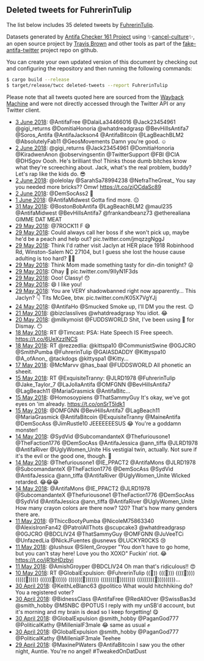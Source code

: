 ## Deleted tweets for FuhrerinTulip

The list below includes 35 deleted tweets by
[FuhrerinTulip](https://twitter.com/FuhrerinTulip).



Datasets generated by [Antifa Checker 161 Project](https://twitter.com/antifacheck161) using ✨[cancel-culture](https://github.com/travisbrown/cancel-culture)✨, an open source project by 
[Travis Brown](https://twitter.com/travisbrown) and other tools as part of the 
[fake-antifa-twitter](https://github.com/antifacheck161/fake-antifa-twitter) project repo on github.

You can create your own updated version of this document by checking out and configuring the
repository and then running the following commands:

```bash
$ cargo build --release
$ target/release/twcc deleted-tweets --report FuhrerinTulip
```

Please note that all tweets quoted here are sourced from the
[Wayback Machine](https://web.archive.org) and were not directly accessed through the Twitter API or
any Twitter client.

* [ 3 June 2018](https://web.archive.org/web/20180603233429/https://twitter.com/FuhrerinTulip/status/1003419682764800000): @AntifaFree @DalaiLa34466016 @Jack23454961 @gigi_returns @DomitiaHonoria @whatdreadgrasp @BevHillsAntifa7 @Soros_Antifa @AntifaJackson4 @AntifaBitcoin @LagBeachBLM2 @AbsolutelyFab11 @GeosMovements Damn you're good. ☺ <!--1003419682764800000-->
* [ 2 June 2018](https://web.archive.org/web/20180602234558/https://twitter.com/FuhrerinTulip/status/1003060184749658113): @gigi_returns @Jack23454961 @DomitiaHonoria @KiradwenAnon @observingsentin @TwitterSupport @FBI @CIA @DHSgov Oooh. He's brilliant tho! Thinks those dumb bitches know what they're screeching about.  Jack, what's the real problem, buddy? Let's rap like the kids do. 😎 <!--1003060184749658113-->
* [ 2 June 2018](https://web.archive.org/web/20180602125739/https://twitter.com/FuhrerinTulip/status/1002897030522593280): @olelolay @SarahSa78994238 @NefraTheGreat_ You say you needed more bricks?? Omw! https://t.co/zjOCdaSc89 <!--1002897030522593280-->
* [ 2 June 2018](https://web.archive.org/web/20180602123357/https://twitter.com/FuhrerinTulip/status/1002891066251595776): @DemSocAss2 👀 <!--1002891066251595776-->
* [ 1 June 2018](https://web.archive.org/web/20180601013113/https://twitter.com/FuhrerinTulip/status/1002361896077545472): @AntifaMidwest Gotta find more. 😐 <!--1002361896077545472-->
* [31 May 2018](https://web.archive.org/web/20180531155508/https://twitter.com/FuhrerinTulip/status/1002216919951388672): @BostonBobAntifa @LagBeachBLM2 @maul235 @AntifaMidwest @BevHillsAntifa7 @frankandbeanz73 @etherealiana GIMME DAT MEAT <!--1002216919951388672-->
* [29 May 2018](https://web.archive.org/web/20180529230439/https://twitter.com/FuhrerinTulip/status/1001600235607609344): @7ROCK11 F 😅 <!--1001600235607609344-->
* [29 May 2018](https://web.archive.org/web/20180530045241/https://twitter.com/FuhrerinTulip/status/1001440401885196288): Could always call her boss if she won't pick up, maybe he'd be a peach and help out? pic.twitter.com/jmqzzgNggJ <!--1001460793878052865-->
* [29 May 2018](https://web.archive.org/web/20180530045241/https://twitter.com/FuhrerinTulip/status/1001440401885196288): Think I'd rather visit Jaclyn at HER place 1918 Robinhood Rd, Winston-Salem NC 27104, but I guess she lost the house cause adulting is too hard?  🤔🤗 <!--1001454540309352448-->
* [29 May 2018](https://web.archive.org/web/20180530045241/https://twitter.com/FuhrerinTulip/status/1001440401885196288): Think Mom made something tasty for din-din tonight? 😜 <!--1001453099691708416-->
* [29 May 2018](https://web.archive.org/web/20180530045241/https://twitter.com/FuhrerinTulip/status/1001440401885196288): Ohay 🤔 pic.twitter.com/9IIyN1F3ds <!--1001452872188522496-->
* [29 May 2018](https://web.archive.org/web/20180530045241/https://twitter.com/FuhrerinTulip/status/1001440401885196288): Ooo! Classy! 😯 <!--1001442915175075841-->
* [29 May 2018](https://web.archive.org/web/20180530045241/https://twitter.com/FuhrerinTulip/status/1001440401885196288): 😄 I like you! <!--1001442347987755008-->
* [29 May 2018](https://web.archive.org/web/20180530045241/https://twitter.com/FuhrerinTulip/status/1001440401885196288): You are VERY shadowbanned right now apparently...  This Jaclyn? 👇 Tits McGee, btw. pic.twitter.com/K05X7VgYJj <!--1001440401885196288-->
* [24 May 2018](https://web.archive.org/web/20180524192407/https://twitter.com/FuhrerinTulip/status/999732797261668352): @AntifaHo @Smucked Smoke up, I'll DM you the rest. 😉 <!--999732797261668352-->
* [21 May 2018](https://web.archive.org/web/20180521131232/https://twitter.com/FuhrerinTulip/status/998552121678225408): @bizclasslives @whatdreadgrasp You idiot. 😂 <!--998552121678225408-->
* [20 May 2018](https://web.archive.org/web/20180520123420/https://twitter.com/FuhrerinTulip/status/998180120430043136): @milkymoist @FUDDSWORLD Shit, I've been using 💓 for Dismay. 😶 <!--998180120430043136-->
* [18 May 2018](https://web.archive.org/web/20180518211910/https://twitter.com/FuhrerinTulip/status/997587423340253184): RT @Timcast: PSA: Hate Speech IS Free speech.  https://t.co/6UeXzzlNCS <!--997587423340253184-->
* [18 May 2018](https://web.archive.org/web/20180518041433/https://twitter.com/FuhrerinTulip/status/997329570113126400): RT @rezzedlia: @kittspa10 @CommunistSwine @0GJCRO @SmithPumba @FuhrerinTulip @GAIASDADDY @Kittyspa10 @A_ofAnon_ @tackdogs @kittyspa1 @Kitty… <!--997329570113126400-->
* [17 May 2018](https://web.archive.org/web/20180517140807/https://twitter.com/FuhrerinTulip/status/997116558211256320): @McMarvv @has_baal @FUDDSWORLD All phonetic an sheeit. <!--997116558211256320-->
* [15 May 2018](https://web.archive.org/web/20180515200759/https://twitter.com/FuhrerinTulip/status/996482345879461889): RT @ExquisiteTranny: @JLRD1978 @FuhrerinTulip @Jake_Taylor_7 @LaJollaAntifa @OMFGNN @BevHillsAntifa7 @LagBeach11 @MariaGrasmick @AntifaBitc… <!--996482345879461889-->
* [15 May 2018](https://web.archive.org/web/20180515192056/https://twitter.com/FuhrerinTulip/status/996470505380212736): @Homosoypiens @ThatSammyGuy It's okay, we've got eyes on 'im already. https://t.co/onSrT5ldk1 <!--996470505380212736-->
* [15 May 2018](https://web.archive.org/web/20180515172719/https://twitter.com/FuhrerinTulip/status/996441912788901888): @OMFGNN @BevHillsAntifa7 @LagBeach11 @MariaGrasmick @AntifaBitcoin @ExquisiteTranny @MaineAntifa @DemSocAss @JimRustle10 JEEEEEEESUS 😂 You're a goddamn monster! <!--996441912788901888-->
* [14 May 2018](https://web.archive.org/web/20180514170236/https://twitter.com/FuhrerinTulip/status/996073304778772482): @SydVid @SubcomandanteX @Thefuriousone1 @TheFaction1776 @DemSocAss @AntifaJessica @ann_tiffa @JLRD1978 @AntifaRiver @UglyWomen_Unite His vestigial twin, actually. Not sure if it's the evil or the good one, though. 🤔 <!--996073304778772482-->
* [14 May 2018](https://web.archive.org/web/20180514165233/https://twitter.com/FuhrerinTulip/status/996070775626125318): @Thefuriousone1 @IE_PPACT2 @AntifaMons @JLRD1978 @SubcomandanteX @TheFaction1776 @DemSocAss @SydVid @AntifaJessica @ann_tiffa @AntifaRiver @UglyWomen_Unite Wicked retarded. 😂😂😂 <!--996070775626125318-->
* [14 May 2018](https://web.archive.org/web/20180514162903/https://twitter.com/FuhrerinTulip/status/996064861653258240): @AntifaMons @IE_PPACT2 @JLRD1978 @SubcomandanteX @Thefuriousone1 @TheFaction1776 @DemSocAss @SydVid @AntifaJessica @ann_tiffa @AntifaRiver @UglyWomen_Unite How many crayon colors are there now? 120? That's how many genders there are. <!--996064861653258240-->
* [11 May 2018](https://web.archive.org/web/20180511205822/https://twitter.com/FuhrerinTulip/status/995045473785470979): @ThiccBootyPumba @NicoleM75863340 @AlexisIronFan42 @PatrolAllThots @scupcake3 @whatdreadgrasp @0GJCRO @BDCLIV24 @ThatSammyGuy @OMFGNN @JuVeeTCi @UnfazedLia @NickJFuentes @usnews @LUCKYR0CKS 😢 <!--995045473785470979-->
* [11 May 2018](https://web.archive.org/web/20180511124509/https://twitter.com/FuhrerinTulip/status/994921351751389184): @lushsux @Silent_Groyper "You don't have to go home, but you can't stay here! Love you tho XOXO"   Fuckin' riot. 😂 https://t.co/jR1bHDzbyi <!--994921351751389184-->
* [11 May 2018](https://web.archive.org/web/20180511035221/https://twitter.com/FuhrerinTulip/status/994787268270477313): @AmishGroyper @BDCLIV24 Oh man that's ridiculous!! 😍 <!--994787268270477313-->
* [10 May 2018](https://web.archive.org/web/20180510003549/https://twitter.com/FuhrerinTulip/status/994375421151105024): RT @GlobalExpulsion: @FuhrerinTulip ((👀)) (((👀))) ((((👀)))) (((((👀))))) ((((((👀)))))) (((((((👀))))))) ((((((((👀)))))))) (((((((((👀)))))))))… <!--994375421151105024-->
* [30 April 2018](https://web.archive.org/web/20180430135402/https://twitter.com/FuhrerinTulip/status/990952420283908096): @KeithLeBlanc63 @politico What would hitchhiking do? You a registered voter? <!--990952420283908096-->
* [30 April 2018](https://web.archive.org/web/20180430131013/https://twitter.com/FuhrerinTulip/status/990941393471377408): @BidnessClass @AntifaFree @RedAllOver @SwissBas3d @smith_hobby @MSNBC @POTUS I reply with my unSB'd account, but it's morning and my brain is dead so I keep forgetting! 😋 <!--990941393471377408-->
* [30 April 2018](https://web.archive.org/web/20180430050026/https://twitter.com/FuhrerinTulip/status/990818135472304128): @GlobalExpulsion @smith_hobby @PaganGod777 @PoliticalKathy @MillenialF3male 😂 same as usual ✊ <!--990818135472304128-->
* [30 April 2018](https://web.archive.org/web/20180430044529/https://twitter.com/FuhrerinTulip/status/990814373173227520): @GlobalExpulsion @smith_hobby @PaganGod777 @PoliticalKathy @MillenialF3male Teehee <!--990814373173227520-->
* [29 April 2018](https://web.archive.org/web/20180429194115/https://twitter.com/FuhrerinTulip/status/990677412349403137): @MaxinePWaters @AntifaBitcoin I saw you the other night, Auntie. You're no angel! #TweakedOnDatDust <!--990677412349403137-->
